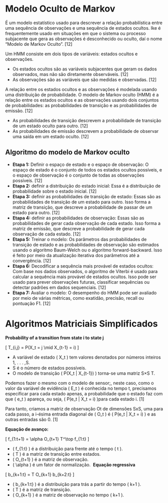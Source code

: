 # Modelo Oculto de Markov

É um modelo estatístico usado para descrever a relação probabilística entre uma sequência de observações e uma sequência de estados ocultos. Ike é frequentemente usado em situações em que o sistema ou processo subjacente que gera as observações é desconhecido ou oculto, daí o nome “Modelo de Markov Oculto”.  [12]

Um HMM consiste em dois tipos de variáveis: estados ocultos e observações.

- Os estados ocultos são as variáveis subjacentes que geram os dados observados, mas não são diretamente observáveis. [12]
- As observações são as variáveis que são medidas e observadas. [12]

A relação entre os estados ocultos e as observações é modelada usando uma distribuição de probabilidade. O modelo de Markov oculto (HMM) é a relação entre os estados ocultos e as observações usando dois conjuntos de probabilidades: as probabilidades de transição e as probabilidades de emissão. [12]

- As probabilidades de transição descrevem a probabilidade de transição de um estado oculto para outro. [12]
- As probabilidades de emissão descrevem a probabilidade de observar uma saída em um estado oculto. [12]

## Algoritmo do modelo de Markov oculto

- **Etapa 1:** Definir o espaço de estado e o espaço de observação: O espaço de estado é o conjunto de todos os estados ocultos possíveis, e o espaço de observação é o conjunto de todas as observações possíveis. [12]
- **Etapa 2:** definir a distribuição do estado inicial: Essa é a distribuição de probabilidade sobre o estado inicial. [12]
- **Etapa 3:** definir as probabilidades de transição de estado: Essas são as probabilidades de transição de um estado para outro. Isso forma a matriz de transição, que descreve a probabilidade de passar de um estado para outro. [12]
- **Etapa 4:** definir as probabilidades de observação: Essas são as probabilidades de gerar cada observação de cada estado. Isso forma a matriz de emissão, que descreve a probabilidade de gerar cada observação de cada estado. [12]
- **Etapa 5:** Treinar o modelo: Os parâmetros das probabilidades de transição de estado e as probabilidades de observação são estimados usando o algoritmo Baum-Welch ou o algoritmo forward-backward. Isso é feito por meio da atualização iterativa dos parâmetros até a convergência. [12]
- **Etapa 6:** Decodificar a sequência mais provável de estados ocultos: Com base nos dados observados, o algoritmo de Viterbi é usado para calcular a sequência mais provável de estados ocultos. Isso pode ser usado para prever observações futuras, classificar sequências ou detectar padrões em dados sequenciais. [12]
- **Etapa 7:** Avaliar o modelo: O desempenho do HMM pode ser avaliado por meio de várias métricas, como exatidão, precisão, recall ou pontuação F1. [12]

# Algoritmos Matriciais Simplificados​

**Probability of a transition from state i to state j**

\[
T_{i,j} = P(X_t = j \mid X_{t-1} = i)
\]

- A variável de estado \( X_t \) tem valores denotados por números inteiros 1, . . . ,S.
- S é o número de estados possíveis.
- O modelo de transição \( P(X_t | X_{t-1}) \) torna-se uma matriz S×S T.

Podemos fazer o mesmo com o modelo de sensor;, neste caso, como o valor da variável de evidência \( E_t \) é conhecida no tempo t, precisamos especificar para cada estado apenas, a probabilidade que o estado faz com que \( e_t \) apareça, ou seja, \( P(e_t | X_t = i) \)para cada estado i. [1]

Para tanto, criamos a matriz de observação Ot de dimensões SxS, uma para cada passo, a i-ésima entrada diagonal de \( O_t \) é \( P(e_t | X_t = i) \) e as outras entradas são 0.​ [1]

**Equação de avanço:**

\[
f_{1:t+1} = \alpha O_{t+1} T^\top f_{1:t}
\]


- \( f_{1:t} \) é a distribuição para frente até o tempo \( t \).
- \( T \) é a matriz de transição entre estados.
- \( O_{t+1} \) é a matriz de observação.
- \( \alpha \) é um fator de normalização.
​
**Equação regressiva**

\[
b_{k+1:t} = T O_{k+1} b_{k+2:t}
\]

- \( b_{k+1:t} \) é a distribuição para trás a partir do tempo \( k+1 \).
- \( T \) é a matriz de transição.
- \( O_{k+1} \) é a matriz de observação no tempo \( k+1 \).